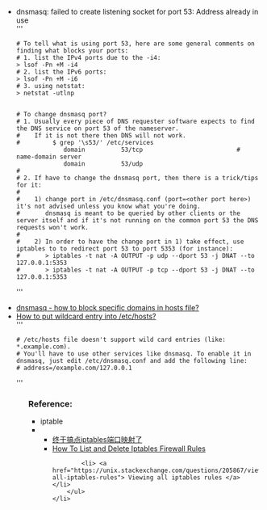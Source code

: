 
<ul>
<li> dnsmasq: failed to create listening socket for port 53: Address already in use </li>
'''

    # To tell what is using port 53, here are some general comments on finding what blocks your ports:
    # 1. list the IPv4 ports due to the -i4:
    > lsof -Pn +M -i4
    # 2. list the IPv6 ports:
    > lsof -Pn +M -i6
    # 3. using netstat:
    > netstat -utlnp


    # To change dnsmasq port?
    # 1. Usually every piece of DNS requester software expects to find the DNS service on port 53 of the nameserver. 
    #    If it is not there then DNS will not work.
    #         $ grep '\s53/' /etc/services 
                 domain          53/tcp                          # name-domain server
                 domain          53/udp
    #  
    # 2. If have to change the dnsmasq port, then there is a trick/tips for it:
    #
    #    1) change port in /etc/dnsmasq.conf (port=<other port here>) it's not advised unless you know what you're doing.
    #       dnsmasq is meant to be queried by other clients or the server itself and if it's not running on the common port 53 the DNS requests won't work.
    #
    #    2) In order to have the change port in 1) take effect, use iptables to to redirect port 53 to port 5353 (for instance):
    #       > iptables -t nat -A OUTPUT -p udp --dport 53 -j DNAT --to 127.0.0.1:5353
    #       > iptables -t nat -A OUTPUT -p tcp --dport 53 -j DNAT --to 127.0.0.1:5353


'''

<li> <a href="https://askubuntu.com/questions/150135/how-to-block-specific-domains-in-hosts-file/150180#150180"> dnsmasq - how to block specific domains in hosts file? </a> </li>

<li> <a href="https://stackoverflow.com/questions/20446930/how-to-put-wildcard-entry-into-etc-hosts"> How to put wildcard entry into /etc/hosts? </a> </li>
'''

    # /etc/hosts file doesn't support wild card entries (like: *.example.com).
    # You'll have to use other services like dnsmasq. To enable it in dnsmasq, just edit /etc/dnsmasq.conf and add the following line:
    # address=/example.com/127.0.0.1

'''

<ul>


<h3> Reference: </h3>
<ul>
    <li> iptable </li>
    <li>
        <ul>
            <li> <a href="https://my.oschina.net/javagg/blog/3239"> 终于搞点iptables端口映射了 </a> </li>
            <li> <a href="https://www.digitalocean.com/community/tutorials/how-to-list-and-delete-iptables-firewall-rules"> How To List and Delete Iptables Firewall Rules</a> </li>
            
            <li> <a href="https://unix.stackexchange.com/questions/205867/viewing-all-iptables-rules"> Viewing all iptables rules </a> </li>
        </ul>
    </li>
</ul>


